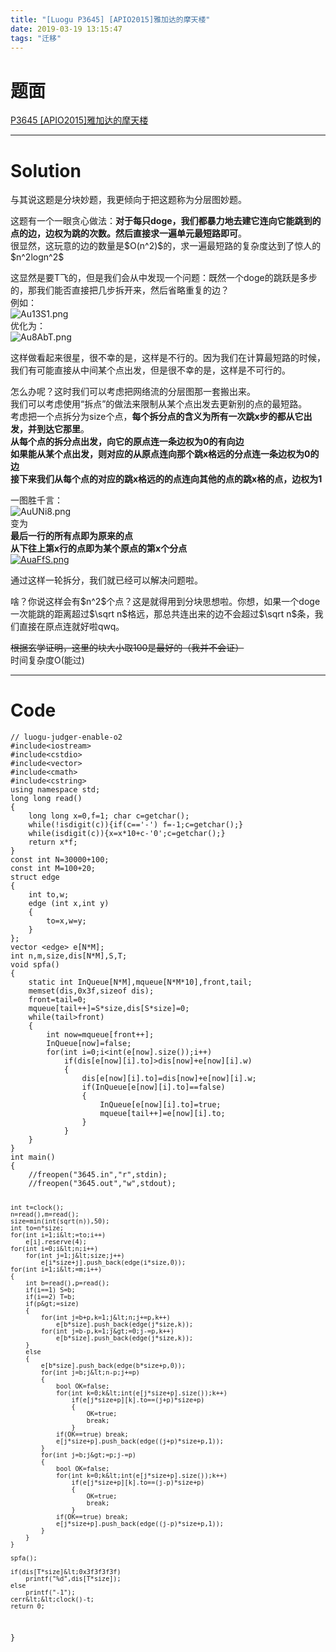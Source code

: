 ```yaml
---
title: "[Luogu P3645] [APIO2015]雅加达的摩天楼"
date: 2019-03-19 13:15:47
tags: "迁移"
---
```

<h1>题面</h1>
<p><a href="https://www.luogu.org/problemnew/show/P3645" target="_blank"  rel="nofollow" >P3645 [APIO2015]雅加达的摩天楼</a></p>
<hr />
<h1>Solution</h1>
<p>与其说这题是分块妙题，我更倾向于把这题称为分层图妙题。</p>
<p>这题有一个一眼贪心做法：<strong>对于每只doge，我们都暴力地去建它连向它能跳到的点的边，边权为跳的次数。然后直接求一遍单元最短路即可</strong>。<br />
很显然，这玩意的边的数量是$O(n^2)$的，求一遍最短路的复杂度达到了惊人的$n^2logn^2$</p>
<p>这显然是要T飞的，但是我们会从中发现一个问题：既然一个doge的跳跃是多步的，那我们能否直接把几步拆开来，然后省略重复的边？<br />
例如：<br />
<img src="https://s2.ax1x.com/2019/03/19/Au13S1.png" alt="Au13S1.png" /><br />
优化为：<br />
<img src="https://s2.ax1x.com/2019/03/19/Au8AbT.png" alt="Au8AbT.png" /></p>
<p>这样做看起来很星，很不幸的是，这样是不行的。因为我们在计算最短路的时候，我们有可能直接从中间某个点出发，但是很不幸的是，这样是不可行的。</p>
<p>怎么办呢？这时我们可以考虑把网络流的分层图那一套搬出来。<br />
我们可以考虑使用“拆点”的做法来限制从某个点出发去更新别的点的最短路。<br />
考虑把一个点拆分为size个点，<strong>每个拆分点的含义为所有一次跳x步的都从它出发，并到达它那里</strong>。<br />
<strong>从每个点的拆分点出发，向它的原点连一条边权为0的有向边</strong><br />
<strong>如果能从某个点出发，则对应的从原点连向那个跳x格远的分点连一条边权为0的边</strong><br />
<strong>接下来我们从每个点的对应的跳x格远的的点连向其他的点的跳x格的点，边权为1</strong></p>
<p>一图胜千言：<br />
<img src="https://s2.ax1x.com/2019/03/19/AuUNi8.png" alt="AuUNi8.png" /><br />
变为<br />
<strong>最后一行的所有点即为原来的点</strong><br />
<strong>从下往上第x行的点即为某个原点的第x个分点</strong><br />
<a href="https://imgchr.com/i/AuaFfS" target="_blank"  rel="nofollow" ><img src="https://s2.ax1x.com/2019/03/19/AuaFfS.png" alt="AuaFfS.png" /></a></p>
<p>通过这样一轮拆分，我们就已经可以解决问题啦。</p>
<p>啥？你说这样会有$n^2$个点？这是就得用到分块思想啦。你想，如果一个doge一次能跳的距离超过$\sqrt n$格远，那总共连出来的边不会超过$\sqrt n$条，我们直接在原点连就好啦qwq。</p>
<p><del>根据玄学证明，这里的块大小取100是最好的（我并不会证）</del><br />
时间复杂度O(能过)</p>
<hr />
<h1>Code</h1>
<pre><code class="language-cpp line-numbers">// luogu-judger-enable-o2
#include&lt;iostream&gt;
#include&lt;cstdio&gt;
#include&lt;vector&gt;
#include&lt;cmath&gt;
#include&lt;cstring&gt;
using namespace std;
long long read()
{
    long long x=0,f=1; char c=getchar();
    while(!isdigit(c)){if(c=='-') f=-1;c=getchar();}
    while(isdigit(c)){x=x*10+c-'0';c=getchar();}
    return x*f;
}
const int N=30000+100;
const int M=100+20;
struct edge
{
    int to,w;
    edge (int x,int y)
    {
        to=x,w=y;
    }
};
vector &lt;edge&gt; e[N*M];
int n,m,size,dis[N*M],S,T;
void spfa()
{
    static int InQueue[N*M],mqueue[N*M*10],front,tail;
    memset(dis,0x3f,sizeof dis);
    front=tail=0;
    mqueue[tail++]=S*size,dis[S*size]=0;
    while(tail&gt;front)
    {
        int now=mqueue[front++];
        InQueue[now]=false;
        for(int i=0;i&lt;int(e[now].size());i++)
            if(dis[e[now][i].to]&gt;dis[now]+e[now][i].w)
            {
                dis[e[now][i].to]=dis[now]+e[now][i].w;
                if(InQueue[e[now][i].to]==false)
                {
                    InQueue[e[now][i].to]=true;
                    mqueue[tail++]=e[now][i].to;
                }
            }
    }
}
int main()
{
    //freopen("3645.in","r",stdin);
    //freopen("3645.out","w",stdout);

    int t=clock();
    n=read(),m=read();
    size=min(int(sqrt(n)),50);
    int to=n*size;
    for(int i=1;i&lt;=to;i++)
        e[i].reserve(4);
    for(int i=0;i&lt;n;i++)
        for(int j=1;j&lt;size;j++)
            e[i*size+j].push_back(edge(i*size,0));
    for(int i=1;i&lt;=m;i++)
    {
        int b=read(),p=read();
        if(i==1) S=b;
        if(i==2) T=b;
        if(p&gt;=size)
        {
            for(int j=b+p,k=1;j&lt;n;j+=p,k++)
                e[b*size].push_back(edge(j*size,k));
            for(int j=b-p,k=1;j&gt;=0;j-=p,k++)
                e[b*size].push_back(edge(j*size,k));
        }
        else
        {
            e[b*size].push_back(edge(b*size+p,0));
            for(int j=b;j&lt;n-p;j+=p)
            {
                bool OK=false;
                for(int k=0;k&lt;int(e[j*size+p].size());k++)
                    if(e[j*size+p][k].to==(j+p)*size+p)
                    {
                        OK=true;
                        break;
                    }
                if(OK==true) break;
                e[j*size+p].push_back(edge((j+p)*size+p,1));
            }
            for(int j=b;j&gt;=p;j-=p)
            {
                bool OK=false;
                for(int k=0;k&lt;int(e[j*size+p].size());k++)
                    if(e[j*size+p][k].to==(j-p)*size+p)
                    {
                        OK=true;
                        break;
                    }
                if(OK==true) break;
                e[j*size+p].push_back(edge((j-p)*size+p,1));
            }
        }
    }

    spfa();

    if(dis[T*size]&lt;0x3f3f3f3f)
        printf("%d",dis[T*size]);
    else
        printf("-1");
    cerr&lt;&lt;clock()-t;
    return 0;
}

</code></pre>
